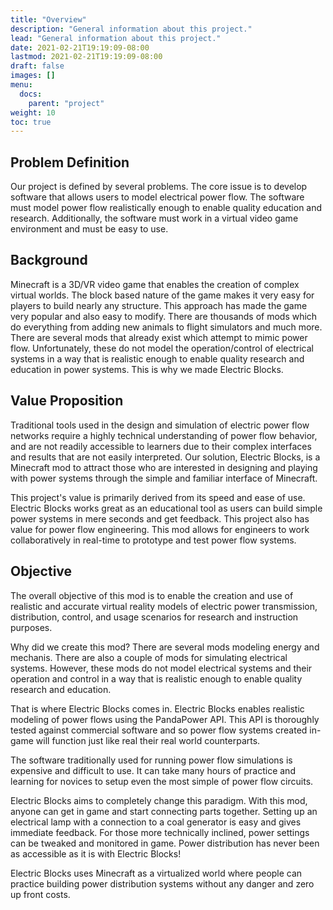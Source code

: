 ```yaml
---
title: "Overview"
description: "General information about this project."
lead: "General information about this project."
date: 2021-02-21T19:19:09-08:00
lastmod: 2021-02-21T19:19:09-08:00
draft: false
images: []
menu: 
  docs:
    parent: "project"
weight: 10
toc: true
---
```


## Problem Definition

Our project is defined by several problems. The core issue is to develop software that allows users to model electrical power flow. The software must model power flow realistically enough to enable quality education and research. Additionally, the software must work in a virtual video game environment and must be easy to use.

## Background

Minecraft is a 3D/VR video game that enables the creation of complex virtual worlds. The block based nature of the game makes it very easy for players to build nearly any structure. This approach has made the game very popular and also easy to modify. There are thousands of mods which do everything from adding new animals to flight simulators and much more. There are several mods that already exist which attempt to mimic power flow. Unfortunately, these do not model the operation/control of electrical systems in a way that is realistic enough to enable quality research and education in power systems. This is why we made Electric Blocks.

## Value Proposition

Traditional tools used in the design and simulation of electric power flow networks require a highly technical understanding of power flow behavior, and are not readily accessible to learners due to their complex interfaces and results that are not easily interpreted. Our solution, Electric Blocks, is a Minecraft mod to attract those who are interested in designing and playing with power systems through the simple and familiar interface of Minecraft.

This project's value is primarily derived from its speed and ease of use. Electric Blocks works great as an educational tool as users can build simple power systems in mere seconds and get feedback. This project also has value for power flow engineering. This mod allows for engineers to work collaboratively in real-time to prototype and test power flow systems.

## Objective

The overall objective of this mod is to enable the creation and use of realistic and accurate virtual reality models of electric power transmission, distribution, control, and usage scenarios for research and instruction purposes.

Why did we create this mod? There are several mods modeling energy and mechanis. There are also a couple of mods for simulating electrical systems. However, these mods do not model electrical systems and their operation and control in a way that is realistic enough to enable quality research and education.

That is where Electric Blocks comes in. Electric Blocks enables realistic modeling of power flows using the PandaPower API. This API is thoroughly tested against commercial software and so power flow systems created in-game will function just like real their real world counterparts.

The software traditionally used for running power flow simulations is expensive and difficult to use. It can take many hours of practice and learning for novices to setup even the most simple of power flow circuits.

Electric Blocks aims to completely change this paradigm. With this mod, anyone can get in game and start connecting parts together. Setting up an electrical lamp with a connection to a coal generator is easy and gives immediate feedback. For those more technically inclined, power settings can be tweaked and monitored in game. Power distribution has never been as accessible as it is with Electric Blocks!

Electric Blocks uses Minecraft as a virtualized world where people can practice building power distribution systems without any danger and zero up front costs.
